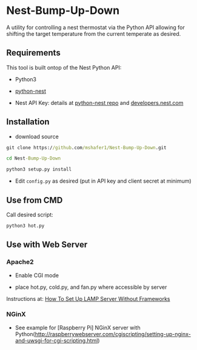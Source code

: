 # Nest-Bump-Up-Down

A utility for controlling a nest thermostat via the Python API allowing for shifting the target temperature from the current temperate as desired.

  

## Requirements

This tool is built ontop of the Nest Python API:

  
* Python3
*  [python-nest](https://github.com/nestlabs/nest-python)

* Nest API Key: details at [python-nest repo](https://github.com/nestlabs/nest-python) and [developers.nest.com](https://developers.nest.com/guides/get-started)

  

## Installation

  

*  download source
 ```cmd
 git clone https://github.com/mshafer1/Nest-Bump-Up-Down.git

cd Nest-Bump-Up-Down

python3 setup.py install

```

* Edit `config.py` as desired (put in API key and client secret at minimum)

## Use  from CMD
Call desired script:

```cmd
python3 hot.py
```


## Use with Web Server

  

### Apache2

  

* Enable CGI mode

* place hot.py, cold.py, and fan.py where accessible by server

  

Instructions at: [How To Set Up LAMP Server Without Frameworks](https://www.digitalocean.com/community/tutorials/how-to-set-up-an-apache-mysql-and-python-lamp-server-without-frameworks-on-ubuntu-14-04)

  

### NGinX

  

* See example for [Raspberry Pi] NGinX server with Python(http://raspberrywebserver.com/cgiscripting/setting-up-nginx-and-uwsgi-for-cgi-scripting.html)